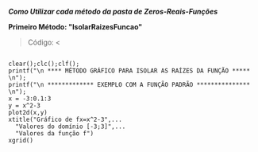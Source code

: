 <b>*Como Utilizar cada método da pasta de Zeros-Reais-Funções*</b>

<b>Primeiro Método: "IsolarRaizesFuncao"</b>
> Código: <
<code>
clear();clc();clf();
printf("\n **** MÉTODO GRÁFICO PARA ISOLAR AS RAÍZES DA FUNÇÃO ***** \n");
printf("\n ************* EXEMPLO COM A FUNÇÃO PADRÃO *************** \n");
x = -3:0.1:3
y = x^2-3
plot2d(x,y)
xtitle("Gráfico de fx=x^2-3",...
  "Valores do domínio [-3;3]",...
  "Valores da função f")
xgrid()</code>

